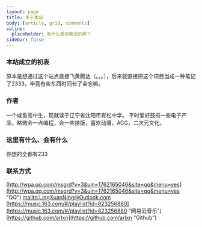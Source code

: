 ```yaml
---
layout: page
title: 关于本站
body: [article, grid, comments]
valine:
  placeholder: 有什么想对我说的呢？
sidebar: false
---
```

### 本站成立的初衷 ###
原本是想通过这个站点直接飞黄腾达（。。。），后来就直接把这个项目当成一种笔记了2333，毕竟有些东西时间长了会忘嘛。

### 作者 ###
一个咸鱼高中生，现就读于辽宁省沈阳市青松中学。
平时爱好鼓捣一些电子产品，略微会一点编程，会一些排版，喜欢动漫，ACG，二次元文化。

### 这里有什么、会有什么 ###
你想的全都有233

### 联系方式 ###
[http://wpa.qq.com/msgrd?v=3&uin=1762165046&site=qq&menu=yes](http://wpa.qq.com/msgrd?v=3&uin=1762165046&site=qq&menu=yes "QQ")
[mailto:LingXuanNing@Outlook.com](mailto:LingXuanNing@Outlook.com "给我发邮件")
[https://music.163.com/#/playlist?id=823256880](https://music.163.com/#/playlist?id=823256880 "网易云音乐")
[https://github.com/arlxn](https://github.com/arlxn "Github")

